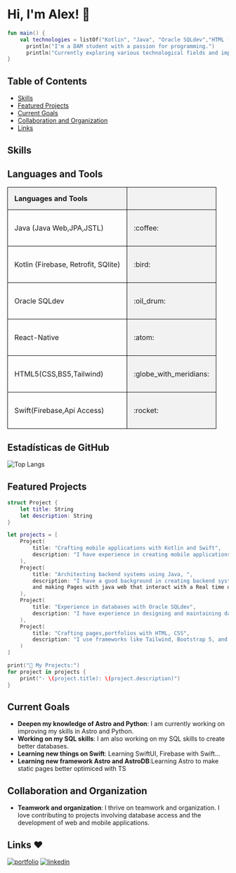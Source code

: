 # Hi, I'm Alex! 👋
``` Kotlin
fun main() {
    val technologies = listOf("Kotlin", "Java", "Oracle SQLdev","HTML (Tailwind,Bs5,CSS,Astro)","Swift","and more")
      println("I'm a DAM student with a passion for programming.")
      println("Currently exploring various technological fields and improving my skills in: ${technologies.joinToString(", ")}")
}
```

## Table of Contents

- [Skills](#skills)
- [Featured Projects](#featured-projects)
- [Current Goals](#current-goals)
- [Collaboration and Organization](#collaboration-and-organization)
- [Links](#links)

## Skills

<style>
		table {
			border-collapse: collapse;
			width: 100%;
      rounded:50;
		}
		
		th, td {
			border: 1px solid black;
			padding: 15px;
			text-align: left;
		}
		
		th {
			background-color: #f2f2f2;
		}
		
		td:nth-child(even) {
			background-color: #f2f2f2;
		}
		
		td i {
			margin-left: 5px;
		}
		
		.emoji {
			font-size: 20px;
			vertical-align: middle;
		}
	</style>
</head>
<body>

<h2>Languages and Tools</h2>

<table style="width:100%">
  <tr>
    <th>Languages and Tools</th>
    <th></th>
  </tr>
  <tr>
    <td>Java (Java Web,JPA,JSTL)</td>
    <td><p>:coffee:</p></td>
  </tr>
  <tr>
    <td>Kotlin (Firebase, Retrofit, SQlite)</td>
    <td><p>:bird:</p></td>
  </tr>
  <tr>
    <td>Oracle SQLdev</td>
    <td><p>:oil_drum:</p></td>
  </tr>
  <tr>
    <td>React-Native</td>
    <td><p>:atom:</p></td>
  </tr>
  <tr>
    <td>HTML5(CSS,BS5,Tailwind)</td>
    <td><p>:globe_with_meridians:</p></td>
  </tr>
  <tr>
    <td>Swift(Firebase,Api Access)</td>
    <td><p>:rocket:</p></td>
  </tr>
</table>

</body>

## Estadísticas de GitHub 
![Top Langs](https://github-readme-stats.vercel.app/api/top-langs/?username=alesguga&layout=donut)
## Featured Projects

```Swift
struct Project {
    let title: String
    let description: String
}

let projects = [
    Project(
        title: "Crafting mobile applications with Kotlin and Swift",
        description: "I have experience in creating mobile applications in Android Studio and Xcode."
    ),
    Project(
        title: "Architecting backend systems using Java, ",
        description: "I have a good background in creating backend systems using Java,
        and making Pages with java web that interact with a Real time database"
    ),
    Project(
        title: "Experience in databases with Oracle SQLdev",
        description: "I have experience in designing and maintaining databases using Oracle SQLdev."
    ),
    Project(
        title: "Crafting pages,portfolios with HTML, CSS",
        description: "I use frameworks like Tailwind, Bootstrap 5, and currently learning Astro and AstroDB."
    )
]

print("🚀 My Projects:")
for project in projects {
    print("- \(project.title): \(project.description)")
}

```

## Current Goals

- **Deepen my knowledge of Astro and Python**: I am currently working on improving my skills in Astro and Python.
- **Working on my SQL skills**: I am also working on my SQL skills to create better databases.
- **Learning new things on Swift**: Learning SwiftUI, Firebase with Swift...
- **Learning new framework Astro and AstroDB**:Learning Astro to make static pages better optimiced with TS

## Collaboration and Organization

- **Teamwork and organization**: I thrive on teamwork and organization. I love contributing to projects involving database access and the development of web and mobile applications.

## Links ❤️

[![portfolio](https://img.shields.io/badge/my_portfolio-000?style=for-the-badge&logo=ko-fi&logoColor=white)](https://gutigut.com/)
[![linkedin](https://img.shields.io/badge/linkedin-0A66C2?style=for-the-badge&logo=linkedin&logoColor=white)](https://www.linkedin.com/in/alejandro-guti%C3%A9rrez-4b863b295/)
